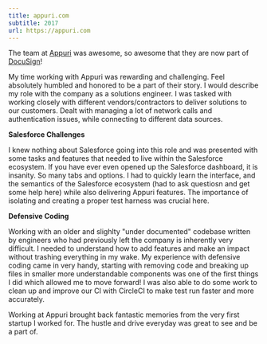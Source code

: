 ```yaml
---
title: appuri.com
subtitle: 2017
url: https://appuri.com
---
```

The team at [Appuri](//appuri.com) was awesome, so awesome that they are now part of [DocuSign](//docusign.com)!

My time working with Appuri was rewarding and challenging. Feel absolutely humbled and honored to be a part of their story. I would describe my role with the company as a solutions engineer. I was tasked with working closely with different vendors/contractors to deliver solutions to our customers. Dealt with managing a lot of network calls and authentication issues, while connecting to different data sources.

<b>Salesforce Challenges</b>
<p>
I knew nothing about Salesforce going into this role and was presented with some tasks and features that needed to live within the Salesforce ecosystem. If you have ever even opened up the Salesforce dashboard, it is insanity. So many tabs and options. I had to quickly learn the interface, and the semantics of the Salesforce ecosystem (had to ask questiosn and get some help here) while also delivering Appuri features. The importance of isolating and creating a proper test harness was crucial here.
</p>

<b>Defensive Coding</b>
<p>
Working with an older and slighlty "under documented" codebase written by engineers who had previously left the company is inherently very difficult. I needed to understand how to add features and make an impact without trashing everything in my wake. My experience with defensive coding came in very handy, starting with removing code and breaking up files in smaller more understandable components was one of the first things I did which allowed me to move forward! I was also able to do some work to clean up and improve our CI with CircleCI to make test run faster and more accurately.
</p>

<p>
Working at Appuri brought back fantastic memories from the very first startup I worked for. The hustle and drive everyday was great to see and be a part of.
</p>
